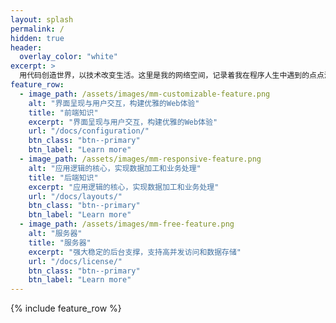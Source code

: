 ```yaml
---
layout: splash
permalink: /
hidden: true
header:
  overlay_color: "white"
excerpt: >
  用代码创造世界，以技术改变生活。这里是我的网络空间，记录着我在程序人生中遇到的点点滴滴，分享我的编程经验和心得体会。让我们一起探索不断发展的技术世界 
feature_row:
  - image_path: /assets/images/mm-customizable-feature.png
    alt: "界面呈现与用户交互，构建优雅的Web体验"
    title: "前端知识"
    excerpt: "界面呈现与用户交互，构建优雅的Web体验"
    url: "/docs/configuration/"
    btn_class: "btn--primary"
    btn_label: "Learn more"
  - image_path: /assets/images/mm-responsive-feature.png
    alt: "应用逻辑的核心，实现数据加工和业务处理"
    title: "后端知识"
    excerpt: "应用逻辑的核心，实现数据加工和业务处理"
    url: "/docs/layouts/"
    btn_class: "btn--primary"
    btn_label: "Learn more"
  - image_path: /assets/images/mm-free-feature.png
    alt: "服务器"
    title: "服务器"
    excerpt: "强大稳定的后台支撑，支持高并发访问和数据存储"
    url: "/docs/license/"
    btn_class: "btn--primary"
    btn_label: "Learn more"      
---
```


{% include feature_row %}
